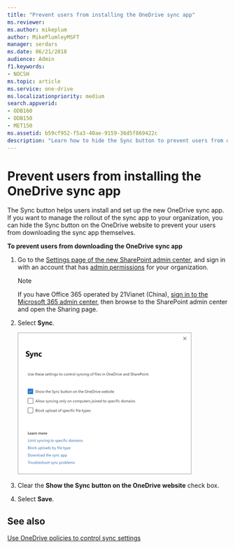 ```yaml
---
title: "Prevent users from installing the OneDrive sync app"
ms.reviewer: 
ms.author: mikeplum
author: MikePlumleyMSFT
manager: serdars
ms.date: 06/21/2018
audience: Admin
f1.keywords:
- NOCSH
ms.topic: article
ms.service: one-drive
ms.localizationpriority: medium
search.appverid:
- ODB160
- ODB150
- MET150
ms.assetid: b59cf952-f5a3-40ae-9159-36d5f869422c
description: "Learn how to hide the Sync button to prevent users from downloading and installing the new OneDrive sync app."
---
```


# Prevent users from installing the OneDrive sync app

The Sync button helps users install and set up the new OneDrive sync app. If you want to manage the rollout of the sync app to your organization, you can hide the Sync button on the OneDrive website to prevent your users from downloading the sync app themselves.
  
 **To prevent users from downloading the OneDrive sync app**
  
1. Go to the [Settings page of the new SharePoint admin center](https://admin.microsoft.com/sharepoint?page=settings&modern=true), and sign in with an account that has [admin permissions](/sharepoint/sharepoint-admin-role) for your organization.
 
   > [!NOTE]
   > If you have Office 365 operated by 21Vianet (China), [sign in to the Microsoft 365 admin center](https://go.microsoft.com/fwlink/p/?linkid=850627), then browse to the SharePoint admin center and open the Sharing page.

2. Select **Sync**.

    ![Sync settings in the SharePoint admin center](media/sp-sync-settings.png)

3. Clear the **Show the Sync button on the OneDrive website** check box.
    
4. Select **Save**.
    
## See also

[Use OneDrive policies to control sync settings](use-group-policy.md)
